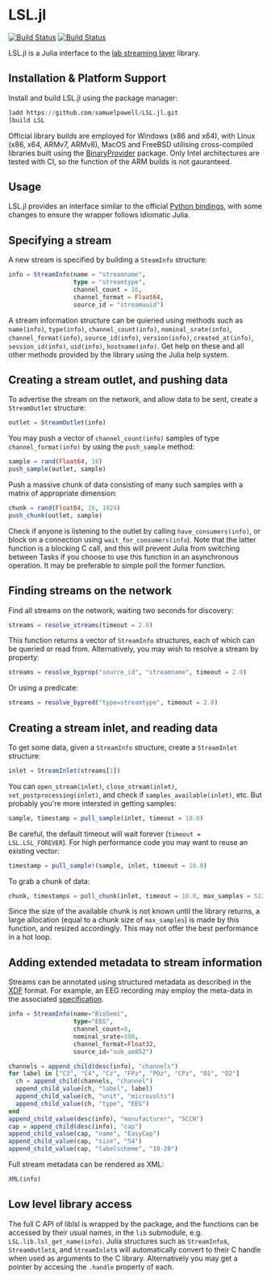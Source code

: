 # LSL.jl

[![Build Status](https://travis-ci.org/samuelpowell/LSL.jl.svg?branch=master)](https://travis-ci.org/samuelpowell/LSL.jl)
[![Build Status](https://ci.appveyor.com/api/projects/status/github/samuelpowell/LSL.jl?svg=true)](https://ci.appveyor.com/project/samuelpowell/LSL-jl)

LSL.jl is a Julia interface to the [lab streaming layer]([https://github.com/sccn/liblsl])
library.

## Installation & Platform Support

Install and build LSL.jl using the package manager:

```julia
]add https://github.com/samuelpowell/LSL.jl.git
]build LSL
```

Official library builds are employed for Windows (x86 and x64), with Linux (x86, x64, 
ARMv7, ARMv8), MacOS and FreeBSD utilising cross-compiled libraries built using the
[BinaryProvider](https://github.com/JuliaPackaging/BinaryProvider.jl) package. Only Intel
architectures are tested with CI, so the function of the ARM builds is not gauranteed.

## Usage

LSL.jl provides an interface similar to the official 
[Python bindings](https://github.com/labstreaminglayer/liblsl-Python/), with some changes
to ensure the wrapper follows idiomatic Julia.

## Specifying a stream

A new stream is specified by building a `SteamInfo` structure:

```julia
info = StreamInfo(name = "streamname",
                  type = "streamtype",
                  channel_count = 16,
                  channel_format = Float64,
                  source_id = "streamuuid")
```

A stream information structure can be quieried using methods such as `name(info)`, 
`type(info)`, `channel_count(info)`, `nominal_srate(info)`, `channel_format(info)`, 
`source_id(info)`, `version(info)`, `created_at(info)`, `session_id(info)`, `uid(info)`,
`hostname(info)`. Get help on these and all other methods provided by the library using
the Julia help system.

## Creating a stream outlet, and pushing data

To advertise the stream on the network, and allow data to be sent, create a `StreamOutlet`
structure:

```julia
outlet = StreamOutlet(info)
```

You may push a vector of `channel_count(info)` samples of type `channel_format(info)` by 
using the `push_sample` method:

```julia
sample = rand(Float64, 16)
push_sample(outlet, sample)
```

Push a massive chunk of data consisting of many such samples with a matrix of appropriate
dimension:

```julia
chunk = rand(Float64, 16, 1024)
push_chunk(outlet, sample)
```

Check if anyone is listening to the outlet by calling `have_consumers(info)`, or block 
on a connection using `wait_for_consumers(info`). Note that the latter function is a blocking
C call, and this will prevent Julia from switching between Tasks if you choose to use this 
function in an asynchronous operation. It may be preferable to simple poll the former
function.

## Finding streams on the network

Find all streams on the network, waiting two seconds for discovery:

```julia
streams = resolve_streams(timeout = 2.0)
```

This function returns a vector of `StreamInfo` structures, each of which can be queried or
read from. Alternatively, you may wish to resolve a stream by property:

```julia
streams = resolve_byprop("source_id", "streamname", timeout = 2.0)
```

Or using a predicate:

```julia
streams = resolve_bypred("type=streamtype", timeout = 2.0)
```

## Creating a stream inlet, and reading data

To get some data, given a `StreamInfo` structure, create a `StreamInlet` structure:

```julia
inlet = StreamInlet(streams[1])
```

You can `open_stream(inlet)`, `close_stream(inlet)`, `set_postprocessing(inlet)`, and check
if `samples_available(inlet)`, etc. But probably you're more intersted in getting samples:

```julia
sample, timestamp = pull_sample(inlet, timeout = 10.0)
```

Be careful, the default timeout will wait forever (`timeout = LSL.LSL_FOREVER`). For high
performance code you may want to reuse an existing vector:

```julia
timestamp = pull_sample!(sample, inlet, timeout = 10.0)
```

To grab a chunk of data:

```julia
chunk, timestamps = pull_chunk(inlet, timeout = 10.0, max_samples = 512)
```

Since the size of the available chunk is not known until the library returns, a large
allocation (equal to a chunk size of `max_samples`) is made by this function, and resized
accordingly. This may not offer the best performance in a hot loop.


## Adding extended metadata to stream information

Streams can be annotated using structured metadata as described in the
[XDF](https://github.com/sccn/xdf) format. For example, an EEG recording may employ 
the meta-data in the associated [specification](https://github.com/sccn/xdf/wiki/EEG-Meta-Data).

```julia
info = StreamInfo(name="BioSemi",
                  type="EEG",
                  channel_count=8,
                  nominal_srate=100,
                  channel_format=Float32,
                  source_id="sub_ae852")

channels = append_child(desc(info), "channels")
for label in ["C3", "C4", "Cz", "FPz", "POz", "CPz", "O1", "O2"]
  ch = append_child(channels, "channel")
  append_child_value(ch, "label", label)
  append_child_value(ch, "unit", "microvolts")
  append_child_value(ch, "type", "EEG")
end
append_child_value(desc(info), "manufacturer", "SCCN")
cap = append_child(desc(info), "cap")
append_child_value(cap, "name", "EasyCap")
append_child_value(cap, "size", "54")
append_child_value(cap, "labelscheme", "10-20")
```

Full stream metadata can be rendered as XML:

```julia
XML(info)
```

## Low level library access

The full C API of liblsl is wrapped by the package, and the functions can be accessed by
their usual names, in the `lib` submodule, e.g. `LSL.lib.lsl_get_name(info)`. Julia structures
such as `StreamInfo`s, `StreamOutlet`s, and `StreamInlet`s will automatically convert to their
C handle when used as arguments to the C library. Alternatively you may get a pointer by
accesing the `.handle` property of each.
